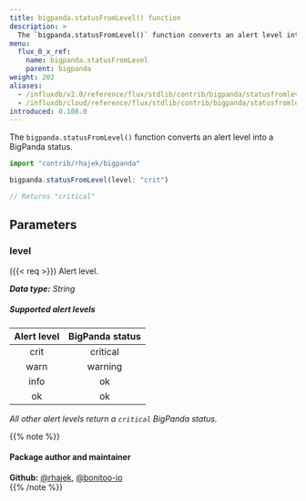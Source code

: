 ```yaml
---
title: bigpanda.statusFromLevel() function
description: >
  The `bigpanda.statusFromLevel()` function converts an alert level into a BigPanda status.
menu:
  flux_0_x_ref:
    name: bigpanda.statusFromLevel
    parent: bigpanda
weight: 202
aliases:
  - /influxdb/v2.0/reference/flux/stdlib/contrib/bigpanda/statusfromlevel/
  - /influxdb/cloud/reference/flux/stdlib/contrib/bigpanda/statusfromlevel/
introduced: 0.108.0
---
```


The `bigpanda.statusFromLevel()` function converts an alert level into a BigPanda status.

```js
import "contrib/rhajek/bigpanda"

bigpanda.statusFromLevel(level: "crit")

// Returns "critical"
```

## Parameters

### level
({{< req >}})
Alert level.

_**Data type:** String_

##### Supported alert levels

| Alert level | BigPanda status |
|:-----------:|:---------------:|
| crit        | critical        |
| warn        | warning         |
| info        | ok              |
| ok          | ok              |

_All other alert levels return a `critical` BigPanda status._

{{% note %}}
#### Package author and maintainer
**Github:** [@rhajek](https://github.com/rhajek), [@bonitoo-io](https://github.com/bonitoo-io)  
{{% /note %}}
